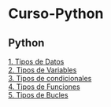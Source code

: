 # Curso-Python
## Python
[1. Tipos de Datos](https://github.com/EzioADeF/Curso-Python/blob/Dia-1/Copia%20de%20M4%20-%2001%20-%20Python%20Notebook.ipynb) <br>
[2. Tipos de Variables](https://github.com/EzioADeF/Curso-Python/blob/Dia-1/Copia%20de%20M4%20-%2002%20-%20Python%20Notebook.ipynb) <br>
[3. Tipos de condicionales](https://github.com/EzioADeF/Curso-Python/blob/Dia-1/Copia%20de%20M4%20-%2003%20-%20Condicionales.ipynb) <br>
[4. Tipos de Funciones](https://github.com/EzioADeF/Curso-Python/blob/Dia-1/Copia%20de%20M4%20-%2004%20-%20Funciones.ipynb) <br>
[5. Tipos de Bucles](https://github.com/EzioADeF/Curso-Python/blob/Dia-1/Copia%20de%20M4%20-%2005%20-%20Bucles.ipynb) <br>
